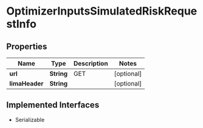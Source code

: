 

# OptimizerInputsSimulatedRiskRequestInfo


## Properties

Name | Type | Description | Notes
------------ | ------------- | ------------- | -------------
**url** | **String** | GET |  [optional]
**limaHeader** | **String** |  |  [optional]


## Implemented Interfaces

* Serializable


